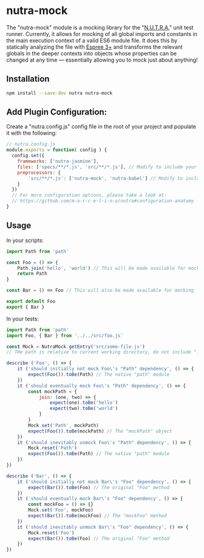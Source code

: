 # nutra-mock
The "nutra-mock" module is a mocking library for the "[N.U.T.R.A.](https://github.com/m-a-r-c-e-l-i-n-o/nutra)" unit test runner. Currently, it allows for mocking of all global imports and constants in the main execution context of a valid ES6 module file. It does this by statically analyzing the file with [Espree 3+](https://github.com/eslint/espree) and transforms the relevant globals in the deeper contexts into objects whose properties can be changed at any time — essentially allowing you to mock just about anything!

## Installation
```bash
npm install --save-dev nutra nutra-mock
```

## Add Plugin Configuration:
Create a "nutra.config.js" config file in the root of your project and populate it with the following:
```js
// nutra.config.js
module.exports = function( config ) {
  config.set({
    frameworks: ['nutra-jasmine'],
    files: ['specs/**/*.js', 'src/**/*.js'], // Modify to include your own app & spec files
    preprocessors: {
        'src/**/*.js': ['nutra-mock', 'nutra-babel'] // Modify to include your own app files
    }
  })
  // For more configuration options, please take a look at:
  // https://github.com/m-a-r-c-e-l-i-n-o/nutra#configuration-anatomy
}
```

## Usage
In your scripts:
```js
import Path from 'path'

const Foo = () => {
    Path.join('hello', 'world') // This will be made available for mocking
    return Path
}

const Bar = () => Foo // This will also be made available for mocking

export default Foo
export { Bar }
```
In your tests:
```js
import Path from 'path'
import Foo, { Bar } from '../../src/foo.js'

const Mock = NutraMock.getEntry('src/some-file.js')
// THe path is relative to current working directory, do not include "./" or "."

describe ('Foo', () => {
    it ('should initially not mock Foo\'s "Path" dependency', () => {
        expect(Foo()).toBe(Path) // The native "path" module
    })
    it ('should eventually mock Foo\'s "Path" dependency', () => {
        const mockPath = {
            join: (one, two) => {
                expect(one).toBe('hello')
                expect(two).toBe('world')
            }
        }
        Mock.set('Path', mockPath)
        expect(Foo()).toBe(mockPath) // The "mockPath" object
    })
    it ('should inevitably unmock Foo\'s "Path" dependency', () => {
        Mock.reset('Path')
        expect(Foo()).toBe(Path) // The native "path" module
    })
})

describe ('Bar', () => {
    it ('should initially not mock Bar\'s "Foo" dependency', () => {
        expect(Bar()).toBe(Foo) // The original "Foo" method
    })
    it ('should eventually mock Bar\'s "Foo" dependency', () => {
        const mockFoo = () => {}
        Mock.set('Foo', mockFoo)
        expect(Bar()).toBe(mockFoo) // The "mockFoo" method
    })
    it ('should inevitably unmock Bar\'s "Foo" dependency', () => {
        Mock.reset('Foo')
        expect(Bar()).toBe(Foo) // The original "Foo" method
    })
})
```
